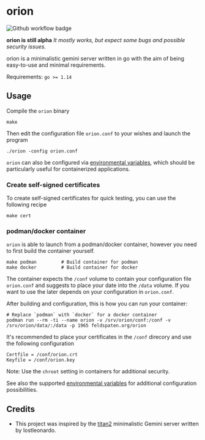 # orion

![Github workflow badge](https://github.com/grisu48/orion/workflows/orion/badge.svg)

**orion is still alpha** *It mostly works, but expect some bugs and possible security issues.*

orion is a minimalistic gemini server written in go with the aim of being easy-to-use and minimal requirements.

Requirements: `go >= 1.14`

## Usage

Compile the `orion` binary

    make

Then edit the configuration file `orion.conf` to your wishes and launch the program

    ./orion -config orion.conf

`orion` can also be configured via [environmental variables](variables.md), which should be particularly useful for containerized applications.

### Create self-signed certificates

To create self-signed certificates for quick testing, you can use the following recipe

    make cert

### podman/docker container

`orion` is able to launch from a podman/docker container, however you need to first build the container yourself.

    make podman         # Build container for podman
    make docker         # Build container for docker

The container expects the `/conf` volume to contain your configuration file `orion.conf` and suggests to place your date into the `/data` volume. If you want to use the later depends on your configuration in `orion.conf`.

After building and configuration, this is how you can run your container:

    # Replace `podman` with `docker` for a docker container
    podman run --rm -ti --name orion -v /srv/orion/conf:/conf -v /srv/orion/data/:/data -p 1965 feldspaten.org/orion

It's recommended to place your certificates in the `/conf` direcory and use the following configuration

    Certfile = /conf/orion.crt
    Keyfile = /conf/orion.key

Note: Use the `chroot` setting in containers for additional security.

See also the supported [environmental variables](variables.md) for additional configuration possibilities.

## Credits

* This project was inspired by the [titan2](https://gitlab.com/lostleonardo/titan2) minimalistic Gemini server written by lostleonardo.
